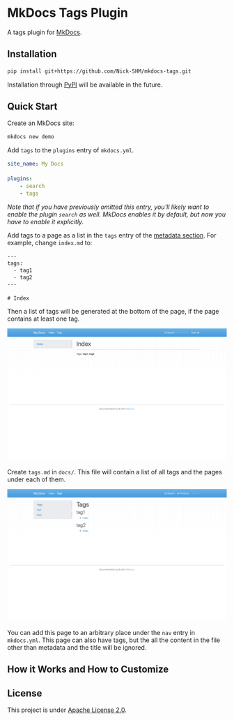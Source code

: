 # MkDocs Tags Plugin

A tags plugin for [MkDocs](https://www.mkdocs.org).

## Installation

```bash
pip install git+https://github.com/Nick-SHM/mkdocs-tags.git
```

Installation through [PyPI](https://pypi.org) will be available in the future.

## Quick Start

Create an MkDocs site:

```bash
mkdocs new demo
```

Add `tags` to the `plugins` entry of `mkdocs.yml`.

```yaml
site_name: My Docs

plugins:
    - search
    - tags
```

_Note that if you have previously omitted this entry, you'll likely want to enable the plugin `search` as well. MkDocs enables it by default, but now you have to enable it explicitly._

Add tags to a page as a list in the `tags` entry of the [metadata section](https://www.mkdocs.org/user-guide/writing-your-docs/#meta-data). For example, change `index.md` to:

```
---
tags:
  - tag1
  - tag2
---

# Index
```

Then a list of tags will be generated at the bottom of the page, if the page contains at least one tag.

![On-page tag list](img/demo-index.png)

Create `tags.md` in `docs/`. This file will contain a list of all tags and the pages under each of them.

![Tags page](img/demo-tags-page.png)

You can add this page to an arbitrary place under the `nav` entry in `mkdocs.yml`. This page can also have tags, but the all the content in the file other than metadata and the title will be ignored.

## How it Works and How to Customize

## License

This project is under [Apache License 2.0](LICENSE).

